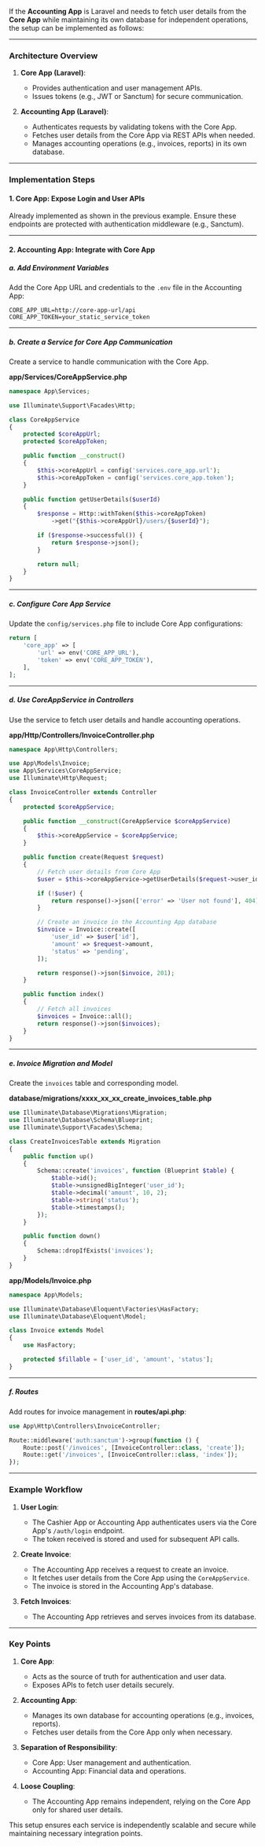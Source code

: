 If the **Accounting App** is Laravel and needs to fetch user details from the **Core App** while maintaining its own database for independent operations, the setup can be implemented as follows:

---

### **Architecture Overview**

1. **Core App (Laravel)**:
   - Provides authentication and user management APIs.
   - Issues tokens (e.g., JWT or Sanctum) for secure communication.

2. **Accounting App (Laravel)**:
   - Authenticates requests by validating tokens with the Core App.
   - Fetches user details from the Core App via REST APIs when needed.
   - Manages accounting operations (e.g., invoices, reports) in its own database.

---

### **Implementation Steps**

#### **1. Core App: Expose Login and User APIs**
Already implemented as shown in the previous example. Ensure these endpoints are protected with authentication middleware (e.g., Sanctum).

---

#### **2. Accounting App: Integrate with Core App**

##### **a. Add Environment Variables**
Add the Core App URL and credentials to the `.env` file in the Accounting App:
```env
CORE_APP_URL=http://core-app-url/api
CORE_APP_TOKEN=your_static_service_token
```

---

##### **b. Create a Service for Core App Communication**
Create a service to handle communication with the Core App.

**app/Services/CoreAppService.php**
```php
namespace App\Services;

use Illuminate\Support\Facades\Http;

class CoreAppService
{
    protected $coreAppUrl;
    protected $coreAppToken;

    public function __construct()
    {
        $this->coreAppUrl = config('services.core_app.url');
        $this->coreAppToken = config('services.core_app.token');
    }

    public function getUserDetails($userId)
    {
        $response = Http::withToken($this->coreAppToken)
            ->get("{$this->coreAppUrl}/users/{$userId}");

        if ($response->successful()) {
            return $response->json();
        }

        return null;
    }
}
```

---

##### **c. Configure Core App Service**
Update the `config/services.php` file to include Core App configurations:
```php
return [
    'core_app' => [
        'url' => env('CORE_APP_URL'),
        'token' => env('CORE_APP_TOKEN'),
    ],
];
```

---

##### **d. Use CoreAppService in Controllers**
Use the service to fetch user details and handle accounting operations.

**app/Http/Controllers/InvoiceController.php**
```php
namespace App\Http\Controllers;

use App\Models\Invoice;
use App\Services\CoreAppService;
use Illuminate\Http\Request;

class InvoiceController extends Controller
{
    protected $coreAppService;

    public function __construct(CoreAppService $coreAppService)
    {
        $this->coreAppService = $coreAppService;
    }

    public function create(Request $request)
    {
        // Fetch user details from Core App
        $user = $this->coreAppService->getUserDetails($request->user_id);

        if (!$user) {
            return response()->json(['error' => 'User not found'], 404);
        }

        // Create an invoice in the Accounting App database
        $invoice = Invoice::create([
            'user_id' => $user['id'],
            'amount' => $request->amount,
            'status' => 'pending',
        ]);

        return response()->json($invoice, 201);
    }

    public function index()
    {
        // Fetch all invoices
        $invoices = Invoice::all();
        return response()->json($invoices);
    }
}
```

---

##### **e. Invoice Migration and Model**
Create the `invoices` table and corresponding model.

**database/migrations/xxxx_xx_xx_create_invoices_table.php**
```php
use Illuminate\Database\Migrations\Migration;
use Illuminate\Database\Schema\Blueprint;
use Illuminate\Support\Facades\Schema;

class CreateInvoicesTable extends Migration
{
    public function up()
    {
        Schema::create('invoices', function (Blueprint $table) {
            $table->id();
            $table->unsignedBigInteger('user_id');
            $table->decimal('amount', 10, 2);
            $table->string('status');
            $table->timestamps();
        });
    }

    public function down()
    {
        Schema::dropIfExists('invoices');
    }
}
```

**app/Models/Invoice.php**
```php
namespace App\Models;

use Illuminate\Database\Eloquent\Factories\HasFactory;
use Illuminate\Database\Eloquent\Model;

class Invoice extends Model
{
    use HasFactory;

    protected $fillable = ['user_id', 'amount', 'status'];
}
```

---

##### **f. Routes**
Add routes for invoice management in **routes/api.php**:
```php
use App\Http\Controllers\InvoiceController;

Route::middleware('auth:sanctum')->group(function () {
    Route::post('/invoices', [InvoiceController::class, 'create']);
    Route::get('/invoices', [InvoiceController::class, 'index']);
});
```

---

### **Example Workflow**

1. **User Login**:
   - The Cashier App or Accounting App authenticates users via the Core App's `/auth/login` endpoint.
   - The token received is stored and used for subsequent API calls.

2. **Create Invoice**:
   - The Accounting App receives a request to create an invoice.
   - It fetches user details from the Core App using the `CoreAppService`.
   - The invoice is stored in the Accounting App's database.

3. **Fetch Invoices**:
   - The Accounting App retrieves and serves invoices from its database.

---

### **Key Points**
1. **Core App**:
   - Acts as the source of truth for authentication and user data.
   - Exposes APIs to fetch user details securely.

2. **Accounting App**:
   - Manages its own database for accounting operations (e.g., invoices, reports).
   - Fetches user details from the Core App only when necessary.

3. **Separation of Responsibility**:
   - Core App: User management and authentication.
   - Accounting App: Financial data and operations.

4. **Loose Coupling**:
   - The Accounting App remains independent, relying on the Core App only for shared user details.

This setup ensures each service is independently scalable and secure while maintaining necessary integration points.
